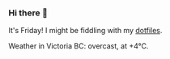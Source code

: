 ### Hi there :wave:

It's Friday! I might be fiddling with my [dotfiles](https://github.com/bewuethr/dotfiles).

Weather in Victoria BC: overcast, at +4°C.

